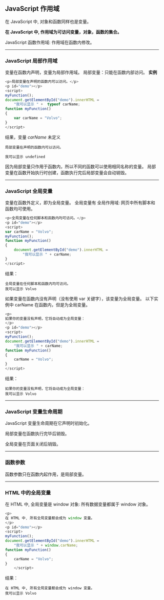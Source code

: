 ## JavaScript 作用域

在 JavaScript 中, 对象和函数同样也是变量。

**在 JavaScript 中, 作用域为可访问变量，对象，函数的集合。**

JavaScript 函数作用域: 作用域在函数内修改。

-------

### JavaScript 局部作用域

变量在函数内声明，变量为局部作用域。
局部变量：只能在函数内部访问。
**实例** 

```js
<p>局部变量在声明的函数内可以访问。</p>
<p id="demo"></p>
<script>
myFunction();
document.getElementById("demo").innerHTML =
	"我可以显示 " +  typeof carName;
function myFunction() 
{
    var carName = "Volvo";
}
</script>
```
结果，变量  _carName_ 未定义

	局部变量在声明的函数内可以访问。

	我可以显示 undefined


因为局部变量只作用于函数内，所以不同的函数可以使用相同名称的变量。
局部变量在函数开始执行时创建，函数执行完后局部变量会自动销毁。

-----

### JavaScript 全局变量

变量在函数外定义，即为全局变量。
全局变量有 全局作用域: 网页中所有脚本和函数均可使用。 

```js
<p>全局变量在任何脚本和函数内均可访问。</p>
<p id="demo"></p>
<script>
var carName = "Volvo";
myFunction();
function myFunction() 
{
    document.getElementById("demo").innerHTML =
		"我可以显示 " + carName;
}
</script>
```

结果：

```
全局变量在任何脚本和函数内均可访问。
我可以显示 Volvo
```

如果变量在函数内没有声明（没有使用 var 关键字），该变量为全局变量。
以下实例中 carName 在函数内，但是为全局变量。

```js
<p>
如果你的变量没有声明，它将自动成为全局变量：
</p>
<p id="demo"></p>
<script>
myFunction();
document.getElementById("demo").innerHTML =
	"我可以显示 " + carName;
function myFunction() 
{
    carName = "Volvo";
}
</script>
```

结果：

```
如果你的变量没有声明，它将自动成为全局变量： 
我可以显示 Volvo
```

------

### JavaScript 变量生命周期

JavaScript 变量生命周期在它声明时初始化。

局部变量在函数执行完毕后销毁。

全局变量在页面关闭后销毁。

----

### 函数参数

函数参数只在函数内起作用，是局部变量。

-----

### HTML 中的全局变量

在 HTML 中, 全局变量是 window 对象: 所有数据变量都属于 window 对象。

```js
<p>
在 HTML 中, 所有全局变量都会成为 window 变量。
</p>
<p id="demo"></p>
<script>
myFunction();
document.getElementById("demo").innerHTML =
	"我可以显示 " + window.carName;
function myFunction() 
{
    carName = "Volvo";
}
	</script>
```

结果：

```
在 HTML 中, 所有全局变量都会成为 window 变量。 
我可以显示 Volvo
```

​	
